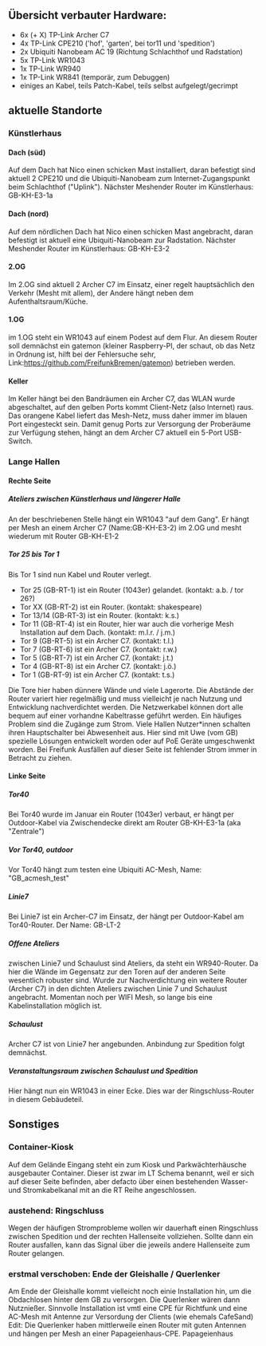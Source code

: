 ## Übersicht verbauter Hardware: 

* 6x (+ X) TP-Link Archer C7
* 4x TP-Link CPE210 ('hof', 'garten', bei tor11 und 'spedition')
* 2x Ubiquiti Nanobeam AC 19 (Richtung Schlachthof und Radstation)
* 5x TP-Link WR1043
* 1x TP-Link WR940
* 1x TP-Link WR841 (temporär, zum Debuggen)
* einiges an Kabel, teils Patch-Kabel, teils selbst aufgelegt/gecrimpt


## aktuelle Standorte

### Künstlerhaus

#### Dach (süd)
Auf dem Dach hat Nico einen schicken Mast installiert, daran befestigt sind aktuell 2 CPE210 und die Ubiquiti-Nanobeam zum Internet-Zugangspunkt beim Schlachthof ("Uplink"). 
Nächster Meshender Router im Künstlerhaus: GB-KH-E3-1a

#### Dach (nord)
Auf dem nördlichen Dach hat Nico einen schicken Mast angebracht, daran befestigt ist aktuell eine Ubiquiti-Nanobeam zur Radstation.
Nächster Meshender Router im Künstlerhaus: GB-KH-E3-2

#### 2.OG 
Im 2.OG sind aktuell 2 Archer C7 im Einsatz, einer regelt hauptsächlich den Verkehr (Mesht mit allem), der Andere hängt neben dem Aufenthaltsraum/Küche.

#### 1.OG
im 1.OG steht ein WR1043 auf einem Podest auf dem Flur. An diesem Router soll demnächst ein gatemon (kleiner Raspberry-PI, der schaut, ob das Netz in Ordnung ist, hilft bei der Fehlersuche sehr, Link:https://github.com/FreifunkBremen/gatemon) betrieben werden.

#### Keller
Im Keller hängt bei den Bandräumen ein Archer C7, das WLAN wurde abgeschaltet, auf den gelben Ports kommt Client-Netz (also Internet) raus. 
Das orangene Kabel liefert das Mesh-Netz, muss daher immer im blauen Port eingesteckt sein. 
Damit genug Ports zur Versorgung der Proberäume zur Verfügung stehen, hängt an dem Archer C7 aktuell ein 5-Port USB-Switch. 

### Lange Hallen

#### Rechte Seite 

##### Ateliers zwischen Künstlerhaus und längerer Halle
An der beschriebenen Stelle hängt ein WR1043 "auf dem Gang". Er hängt per Mesh an einem Archer C7 (Name:GB-KH-E3-2) im 2.OG und mesht wiederum mit Router GB-KH-E1-2

##### Tor 25 bis Tor 1
Bis Tor 1 sind nun Kabel und Router verlegt. 

* Tor 25 (GB-RT-1) ist ein Router (1043er) gelandet.  (kontakt: a.b. / tor 26?)
* Tor XX  (GB-RT-2) ist ein Router. (kontakt: shakespeare)
* Tor 13/14 (GB-RT-3) ist ein Router. (kontakt: k.s.)
* Tor 11 (GB-RT-4) ist ein Router, hier war auch die vorherige Mesh Installation auf dem Dach. (kontakt: m.l.r. / j.m.)
* Tor 9 (GB-RT-5) ist ein Archer C7. (kontakt: t.l.)
* Tor 7 (GB-RT-6) ist ein Archer C7. (kontakt: r.w.)
* Tor 5 (GB-RT-7) ist ein Archer C7. (kontakt: j.t.)
* Tor 4 (GB-RT-8) ist ein Archer C7. (kontakt: j.ö.)
* Tor 1 (GB-RT-9) ist ein Archer C7. (kontakt: t.s.)

Die Tore hier haben dünnere Wände und viele Lagerorte. Die Abstände der Router variert hier regelmäßig und muss vielleicht je nach Nutzung und Entwicklung nachverdichtet werden. Die Netzwerkabel können dort alle bequem auf einer vorhandne Kabeltrasse geführt werden.
Ein häufiges Problem sind die Zugänge zum Strom. Viele Hallen Nutzer*innen schalten ihren Hauptschalter bei Abwesenheit aus. Hier sind mit Uwe (vom GB) spezielle Lösungen entwickelt worden oder auf PoE Geräte umgeschwenkt worden. Bei Freifunk Ausfällen auf dieser Seite ist fehlender Strom immer in Betracht zu ziehen.


#### Linke Seite

##### Tor40
Bei Tor40 wurde im Januar ein Router (1043er) verbaut, er hängt per Outdoor-Kabel via Zwischendecke direkt am Router GB-KH-E3-1a (aka "Zentrale")

##### Vor Tor40, outdoor
Vor Tor40 hängt zum testen eine Ubiquiti AC-Mesh, Name: "GB_acmesh_test"

##### Linie7
Bei Linie7 ist ein Archer-C7 im Einsatz, der hängt per Outdoor-Kabel am Tor40-Router.
Der Name: GB-LT-2

##### Offene Ateliers
zwischen Linie7 und Schaulust sind Ateliers, da steht ein WR940-Router.
Da hier die Wände im Gegensatz zur den Toren auf der anderen Seite wesentlich robuster sind. Wurde zur Nachverdichtung ein weitere Router (Archer C7) in den dichten Ateliers zwischen Linie 7 und Schaulust angebracht. 
Momentan noch per WIFI Mesh, so lange bis eine Kabelinstallation möglich ist. 

##### Schaulust
Archer C7 ist von Linie7 her angebunden. Anbindung zur Spedition folgt demnächst.

##### Veranstaltungsraum zwischen Schaulust und Spedition
Hier hängt nun ein WR1043 in einer Ecke. Dies war der Ringschluss-Router in diesem Gebäudeteil.

## Sonstiges 

### Container-Kiosk
Auf dem Gelände Eingang steht ein zum Kiosk und Parkwächterhäusche ausgebauter Container. Dieser ist zwar im LT Schema benannt, weil er sich auf dieser Seite befinden, aber defacto über einen bestehenden Wasser- und Stromkabelkanal mit an die RT Reihe angeschlossen. 

### austehend: Ringschluss
Wegen der häufigen Stromprobleme wollen wir dauerhaft einen Ringschluss zwischen Spedition und der rechten Hallenseite vollziehen. Sollte dann ein Router ausfallen, kann das Signal über die jeweils andere Hallenseite zum Router gelangen. 

### erstmal verschoben: Ende der Gleishalle / Querlenker
Am Ende der Gleishalle kommt vielleicht noch einie Installation hin, um die Obdachlosen hinter dem GB zu versorgen. 
Die Querlenker wären dann Nutznießer. Sinnvolle Installation ist vmtl eine CPE für Richtfunk und eine AC-Mesh mit Antenne zur Versordung der Clients (wie ehemals CafeSand)
Edit: Die Querlenker haben mittlerweile einen Router mit guten Antennen und hängen per Mesh an einer Papageienhaus-CPE. Papageienhaus
